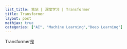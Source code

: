 ```yaml
---
list_title: 笔记 | 深度学习 | Transformer
title: Transformer
layout: post
mathjax: true
categories: ["AI", "Machine Learning","Deep Learning"]
---
```


Transformer是